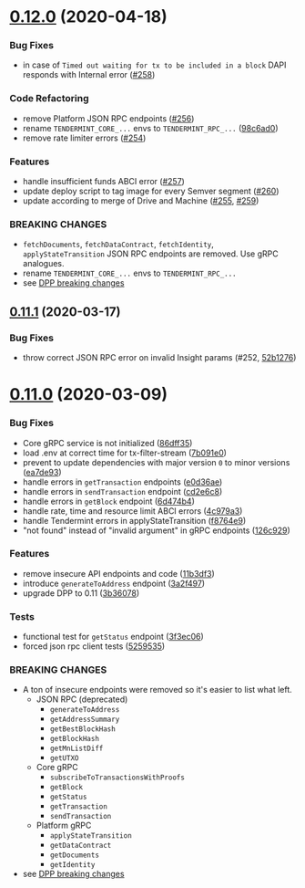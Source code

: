 # [0.12.0](https://github.com/dashevo/dapi/compare/v0.11.1...v0.12.0) (2020-04-18)

### Bug Fixes

* in case of `Timed out waiting for tx to be included in a block` DAPI responds with Internal error ([#258](https://github.com/dashevo/dapi/issues/258))

### Code Refactoring

* remove Platform JSON RPC endpoints ([#256](https://github.com/dashevo/dapi/issues/256))
* rename `TENDERMINT_CORE_...` envs to `TENDERMINT_RPC_...` ([98c6ad0](https://github.com/dashevo/dapi/commit/98c6ad02c1f8cf2ad76f30bec052f9a1f6eac34f))
* remove rate limiter errors ([#254]((https://github.com/dashevo/dapi/issues/254)))

### Features

* handle insufficient funds ABCI error ([#257](https://github.com/dashevo/dapi/issues/257))
* update deploy script to tag image for every Semver segment ([#260](https://github.com/dashevo/dapi/issues/260))
* update according to merge of Drive and Machine ([#255](https://github.com/dashevo/dapi/issues/255), [#259](https://github.com/dashevo/dapi/issues/259))

### BREAKING CHANGES

* `fetchDocuments`, `fetchDataContract`, `fetchIdentity`, `applyStateTransition` JSON RPC endpoints are removed. Use gRPC analogues.
* rename `TENDERMINT_CORE_...` envs to `TENDERMINT_RPC_...`
* see [DPP breaking changes](https://github.com/dashevo/js-dpp/releases/tag/v0.12.0)


## [0.11.1](https://github.com/dashevo/dapi/compare/v0.11.0...v0.11.1) (2020-03-17)

### Bug Fixes

* throw correct JSON RPC error on invalid Insight params (#252, [52b1276](https://github.com/dashevo/dapi/commit/52b12765b2a369099d7700bdb077a9d6454d99b5))


# [0.11.0](https://github.com/dashevo/dapi/compare/v0.9.0...v0.11.0) (2020-03-09)

### Bug Fixes

* Core gRPC service is not initialized ([86dff35](https://github.com/dashevo/dapi/commit/86dff354415669e206e543b3b83704eaf62ceb32))
* load .env at correct time for tx-filter-stream ([7b091e0](https://github.com/dashevo/dapi/commit/7b091e0cefcd7d6c63829bd6229a0c3e8d4b692f))
* prevent to update dependencies with major version `0` to minor versions ([ea7de93](https://github.com/dashevo/js-dpp/commit/ea7de9379a38b856f4a7b779786986afacd75b0d))
* handle errors in `getTransaction` endpoints ([e0d36ae](https://github.com/dashevo/dapi/commit/e0d36aebc717f67e90fc44a2256007031ab2f9ba))
* handle errors in `sendTransaction` endpoint ([cd2e6c8](https://github.com/dashevo/dapi/commit/cd2e6c821b7e6822c4b582c758eeeae26627b173))
* handle errors in `getBlock` endpoint ([6d474b4](https://github.com/dashevo/dapi/commit/6d474b46edf5b98f2424b6e20836a6296b5a413e))
* handle rate, time and resource limit ABCI errors ([4c979a3](https://github.com/dashevo/dapi/commit/4c979a3044bc025352962b35292fceedd2d3e7c9))
* handle Tendermint errors in applyStateTransition ([f8764e9](https://github.com/dashevo/dapi/commit/f8764e901c09445e66319fc5d2ff7cf8bc0dd7da))
* "not found" instead of "invalid argument" in gRPC endpoints ([126c929](https://github.com/dashevo/dapi/commit/126c92905d63e2b63f9949d3c58d3a469e680201))


### Features

* remove insecure API endpoints and code ([11b3df3](https://github.com/dashevo/dapi/commit/11b3df3c3dd0fef9d892320f35745b1b68b5b66c))
* introduce `generateToAddress` endpoint ([3a2f497](https://github.com/dashevo/dapi/commit/3a2f49737f5cc75c02a3abffb64b2060b14beb39))
* upgrade DPP to 0.11 ([3b36078](https://github.com/dashevo/dapi/commit/3b360787697d9cfb7f5088058cf11ea12a516c50))


### Tests

* functional test for `getStatus` endpoint ([3f3ec06](https://github.com/dashevo/dapi/commit/3f3ec0606c3a2b6875fa40c17943ac080bc945eb))
* forced json rpc client tests ([5259535](https://github.com/dashevo/dapi/commit/52595357bef4ee0c0ed9d704a2232cfa59b9a11c))


### BREAKING CHANGES

* A ton of insecure endpoints were removed so it's easier to list what left.
    * JSON RPC (deprecated)
        * `generateToAddress`
        * `getAddressSummary`
        * `getBestBlockHash`
        * `getBlockHash`
        * `getMnListDiff`
        * `getUTXO`
    * Core gRPC
        * `subscribeToTransactionsWithProofs`
        * `getBlock`
        * `getStatus`
        * `getTransaction`
        * `sendTransaction`
    * Platform gRPC
        * `applyStateTransition`
        * `getDataContract`
        * `getDocuments`
        * `getIdentity`
* see [DPP breaking changes](https://github.com/dashevo/js-dpp/releases/tag/v0.11.0)
